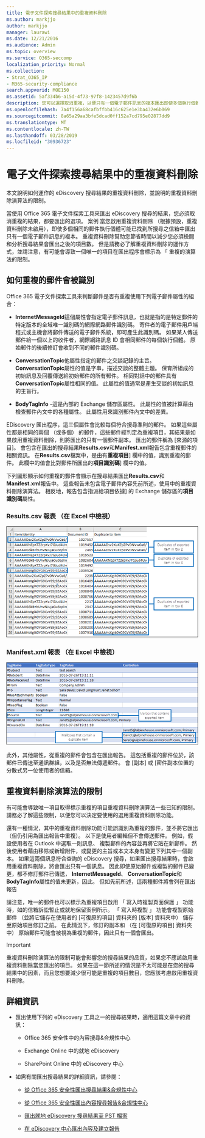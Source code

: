 ```yaml
---
title: 電子文件探索搜尋結果中的重複資料刪除
ms.author: markjjo
author: markjjo
manager: laurawi
ms.date: 12/21/2016
ms.audience: Admin
ms.topic: overview
ms.service: O365-seccomp
localization_priority: Normal
ms.collection:
- Strat_O365_IP
- M365-security-compliance
search.appverid: MOE150
ms.assetid: 5af334b6-a15d-4f73-97f8-1423457d9f6b
description: 您可以選擇取消重複，以便只有一個電子郵件訊息的複本匯出即使多個執行個體的相同的訊息可能會有不同的信箱中找到匯出 eDiscovery 搜尋結果。
ms.openlocfilehash: 7a4f156a68cafbffbb416c625e1e3ba432e6b069
ms.sourcegitcommit: 8a65a29aa3bfe5dcad0ff152a7cd795e02877dd9
ms.translationtype: MT
ms.contentlocale: zh-TW
ms.lasthandoff: 03/28/2019
ms.locfileid: "30936723"
---
```

# <a name="de-duplication-in-ediscovery-search-results"></a>電子文件探索搜尋結果中的重複資料刪除

本文說明如何運作的 eDiscovery 搜尋結果的重複資料刪除，並說明的重複資料刪除演算法的限制。
  
當使用 Office 365 電子文件探索工具來匯出 eDiscovery 搜尋的結果，您必須取消重複的結果，都要匯出的選項。 案例 當您啟用重複資料刪除 （根據預設，重複資料刪除未啟用），即使多個相同的郵件執行個體可能已找到所搜尋之信箱中匯出只有一個電子郵件訊息的複本。 重複資料刪除幫助您節省時間以減少您必須檢閱和分析搜尋結果會匯出之後的項目數。 但是請務必了解重複資料刪除的運作方式，並請注意，有可能會導致一個唯一的項目在匯出程序會標示為 「 重複的演算法的限制。
  
## <a name="how-duplicate-messages-are-identified"></a>如何重複的郵件會被識別

Office 365 電子文件探索工具來判斷郵件是否有重複使用下列電子郵件屬性的組合：
  
- **InternetMessageId**這個屬性會指定電子郵件訊息，也就是指的是特定郵件的特定版本的全域唯一識別碼的網際網路郵件識別碼。 寄件者的電子郵件用戶端程式或主機會將郵件傳送的電子郵件系統，即可產生此識別碼。 如果某人傳送郵件給一個以上的收件者，網際網路訊息 ID 會相同郵件的每個執行個體。 原始郵件的後續修訂會收到不同的郵件識別碼。 
    
- **ConversationTopic**他屬性指定的郵件之交談記錄的主旨。 **ConversationTopic**屬性的值是字串，描述交談的整體主題。 保育所組成的初始訊息及回覆傳送給初始郵件的所有郵件。 相同對話中的郵件具有**ConversationTopic**屬性相同的值。 此屬性的值通常是產生交談的初始訊息的主旨行。 
    
- **BodyTagInfo** -這是內部的 Exchange 儲存區屬性。 此屬性的值被計算藉由檢查郵件內文中的各種屬性。 此屬性用來識別郵件內文中的差異。 
    
EDiscovery 匯出程序，這三個屬性會比較每個符合搜尋準則的郵件。 如果這些屬性都是相同的兩個 （或多個） 的郵件，這些郵件經判定為重複項目，其結果是如果啟用重複資料刪除，則將匯出的只有一個郵件副本。 匯出的郵件稱為 [來源的項目]。 會包含在匯出的搜尋結果**Results.csv**和**Manifest.xml**報告包含重複郵件的相關資訊。 在**Results.csv**檔案中，是由有**重複項目**] 欄中的值，識別重複的郵件。 此欄中的值會比對郵件所匯出的**項目識別碼**] 欄中的值。 
  
下列圖形顯示如何重複的郵件會顯示在搜尋結果匯出**Results.csv**和**Manifest.xml**報告中。 這些報告未包含電子郵件內容先前所述，使用中的重複資料刪除演算法。 相反地，報告包含指派給項目依據] 的 Exchange 儲存區的**項目識別碼**屬性。 
  
 ### <a name="resultscsv-report-viewed-in-excel"></a>Results.csv 報表 （在 Excel 中檢視）
  
![檢視 Results.csv 報表中的重複項目的相關資訊](media/e3d64004-3b91-4cba-b6f3-934b46cbdcdb.png)
  
 ### <a name="manifestxml-report-viewed-in-excel"></a>Manifest.xml 報表 （在 Excel 中檢視）
  
![Manifest.xml 報告中檢視重複的項目相關資訊](media/69aa4786-9883-46ff-bcae-b35e0daf4a6d.png)
  
此外，其他屬性，從重複的郵件會包含在匯出報告。 這包括重複的郵件位於，該郵件已傳送至通訊群組，以及是否無法傳遞郵件。 會 [副本] 或 [密件副本位置的分散式另一位使用者的信箱。
  
## <a name="limitations-of-the-de-duplication-algorithm"></a>重複資料刪除演算法的限制

有可能會導致唯一項目取得標示重複的項目重複資料刪除演算法一些已知的限制。 請務必了解這些限制，以便您可以決定要使用的選用重複資料刪除功能。
  
還有一種情況，其中的重複資料刪除功能可能誤識別為重複的郵件，並不將它匯出 （但仍引用為匯出報告中重複）。 以下是使用者編輯但不會傳送郵件。 例如，假設使用者在 Outlook 中選取一則訊息、 複製郵件的內容並再將它貼在新郵件。 然後使用者藉由移除或新增附件，或變更的主旨或本文本身有變更下列其中一個副本。 如果這兩個訊息符合查詢的 eDiscovery 搜尋，如果匯出搜尋結果時，會啟用重複資料刪除，將會匯出只有一個訊息。 因此即使原始郵件或複製的郵件已變更，都不修訂郵件已傳送， **InternetMessageId**、 **ConversationTopic**和**BodyTagInfo**屬性的值未更新，因此。 但如先前所述，這兩種郵件將會列在匯出報告 
  
請注意，唯一的郵件也可以標示為重複項目啟用 「 寫入時複製頁面保護 」 功能時，如的信箱訴訟暫止或就地保留案例所示。 「 寫入時複製 」 功能會複製原始郵件 （並將它儲存在使用者的 [可復原的項目] 資料夾的 [版本] 資料夾中） 儲存至原始項目修訂之前。 在此情況下，修訂的副本和 （在 [可復原的項目] 資料夾中） 原始郵件可能會被視為重複的郵件，因此只有一個會匯出。
  
> [!IMPORTANT]
> 重複資料刪除演算法的限制可能會影響您的搜尋結果的品質，如果您不應該啟用重複資料刪除當您匯出的項目。 如果在這一節所述的情況是不太可能是在您的搜尋結果中的因素，而且您想要減少很可能是重複的項目數目，您應該考慮啟用重複資料刪除。 
  
## <a name="more-information"></a>詳細資訊

- 匯出使用下列的 eDiscovery 工具之一的搜尋結果時，適用這篇文章中的資訊：
    
  - Office 365 安全性中的內容搜尋&amp;合規性中心
    
  - Exchange Online 中的就地 eDiscovery
    
  - SharePoint Online 中的 eDiscovery 中心
    
- 如需有關匯出搜尋結果的詳細資訊，請參閱：
    
  - [從 Office 365 安全性匯出搜尋結果&amp;合規性中心](export-search-results.md)
    
  - [從 Office 365 安全性匯出內容搜尋報告&amp;合規性中心](export-a-content-search-report.md)
    
  - [匯出就地 eDiscovery 搜尋結果至 PST 檔案](https://go.microsoft.com/fwlink/p/?linkid=832671)
    
  - [在 eDiscovery 中心匯出內容及建立報告](https://support.office.com/article/7b2ea190-5f9b-4876-86e5-4440354c381a)

